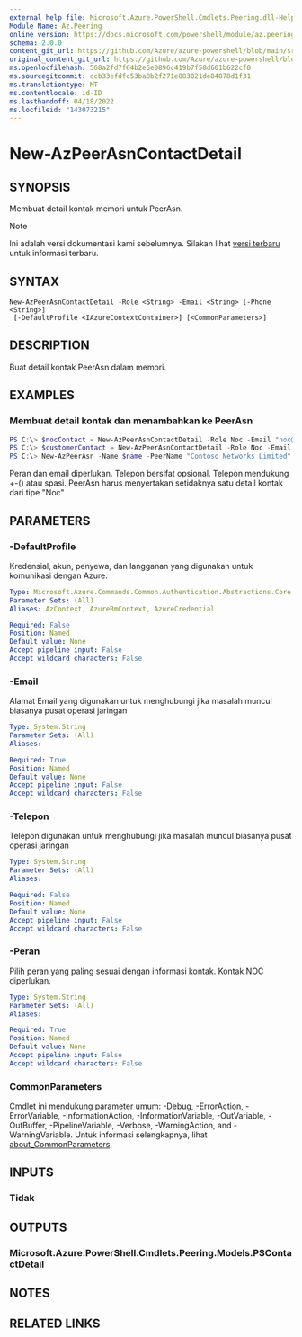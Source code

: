 ```yaml
---
external help file: Microsoft.Azure.PowerShell.Cmdlets.Peering.dll-Help.xml
Module Name: Az.Peering
online version: https://docs.microsoft.com/powershell/module/az.peering/new-azpeerasncontactdetail
schema: 2.0.0
content_git_url: https://github.com/Azure/azure-powershell/blob/main/src/Peering/Peering/help/New-AzPeerAsnContactDetail.md
original_content_git_url: https://github.com/Azure/azure-powershell/blob/main/src/Peering/Peering/help/New-AzPeerAsnContactDetail.md
ms.openlocfilehash: 568a2fd7f64b2e5e0896c419b7f58d601b622cf0
ms.sourcegitcommit: dcb33efdfc53ba0b2f271e883021de84878d1f31
ms.translationtype: MT
ms.contentlocale: id-ID
ms.lasthandoff: 04/18/2022
ms.locfileid: "143073215"
---
```

# New-AzPeerAsnContactDetail

## SYNOPSIS
Membuat detail kontak memori untuk PeerAsn. 

> [!NOTE]
>Ini adalah versi dokumentasi kami sebelumnya. Silakan lihat [versi terbaru](/powershell/module/az.peering/new-azpeerasncontactdetail) untuk informasi terbaru.

## SYNTAX

```
New-AzPeerAsnContactDetail -Role <String> -Email <String> [-Phone <String>]
 [-DefaultProfile <IAzureContextContainer>] [<CommonParameters>]
```

## DESCRIPTION
Buat detail kontak PeerAsn dalam memori.

## EXAMPLES

### Membuat detail kontak dan menambahkan ke PeerAsn
```powershell
PS C:\> $nocContact = New-AzPeerAsnContactDetail -Role Noc -Email "noc@contoso.com" -Phone "+1 (887) 888-8088"
PS C:\> $customerContact = New-AzPeerAsnContactDetail -Role Noc -Email "noc@contoso.com" -Phone "+1 (887) 888-8088"
PS C:\> New-AzPeerAsn -Name $name -PeerName "Contoso Networks Limited" -PeerAsn 65000 -ContactDetail $nocContact,$customerContact
```

Peran dan email diperlukan. Telepon bersifat opsional. Telepon mendukung +-() atau spasi. PeerAsn harus menyertakan setidaknya satu detail kontak dari tipe "Noc"

## PARAMETERS

### -DefaultProfile
Kredensial, akun, penyewa, dan langganan yang digunakan untuk komunikasi dengan Azure.

```yaml
Type: Microsoft.Azure.Commands.Common.Authentication.Abstractions.Core.IAzureContextContainer
Parameter Sets: (All)
Aliases: AzContext, AzureRmContext, AzureCredential

Required: False
Position: Named
Default value: None
Accept pipeline input: False
Accept wildcard characters: False
```

### -Email
Alamat Email yang digunakan untuk menghubungi jika masalah muncul biasanya pusat operasi jaringan

```yaml
Type: System.String
Parameter Sets: (All)
Aliases:

Required: True
Position: Named
Default value: None
Accept pipeline input: False
Accept wildcard characters: False
```

### -Telepon
Telepon digunakan untuk menghubungi jika masalah muncul biasanya pusat operasi jaringan

```yaml
Type: System.String
Parameter Sets: (All)
Aliases:

Required: False
Position: Named
Default value: None
Accept pipeline input: False
Accept wildcard characters: False
```

### -Peran
Pilih peran yang paling sesuai dengan informasi kontak.
Kontak NOC diperlukan.

```yaml
Type: System.String
Parameter Sets: (All)
Aliases:

Required: True
Position: Named
Default value: None
Accept pipeline input: False
Accept wildcard characters: False
```

### CommonParameters
Cmdlet ini mendukung parameter umum: -Debug, -ErrorAction, -ErrorVariable, -InformationAction, -InformationVariable, -OutVariable, -OutBuffer, -PipelineVariable, -Verbose, -WarningAction, and -WarningVariable. Untuk informasi selengkapnya, lihat [about_CommonParameters](http://go.microsoft.com/fwlink/?LinkID=113216).

## INPUTS

### Tidak

## OUTPUTS

### Microsoft.Azure.PowerShell.Cmdlets.Peering.Models.PSContactDetail

## NOTES

## RELATED LINKS
